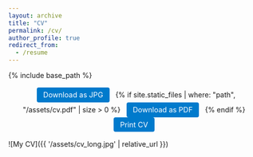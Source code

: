 ```yaml
---
layout: archive
title: "CV"
permalink: /cv/
author_profile: true
redirect_from:
  - /resume
---
```


{% include base_path %}

<style>
  .pdf-container {
    max-width: 1000px;
    margin: 1.5rem auto;
    height: 75vh;
    overflow-y: auto;
    overflow-x: hidden;
    border-radius: 4px;
    box-shadow: 0 4px 12px rgba(0,0,0,0.1);
    border: 1px solid #e0e0e0;
  }
  .pdf-container img {
    display: block;
    width: 100%;
    height: auto;
  }

  
  .cv-buttons {
    text-align: center;
    margin: 1rem 0;
  }
  .cv-buttons a {
    display: inline-block;
    margin: 0 .5rem;
    padding: .4rem .8rem;
    background-color: #007acc;
    color: #fff;
    border-radius: 4px;
    text-decoration: none;
    font-size: 0.9rem;
  }
  .cv-buttons a:hover {
    background-color: #005fa3;
  }
</style>

<div class="cv-buttons">
  <a href="{{ '/assets/cv_tall.jpg' | relative_url }}" download>Download as JPG</a>
  {% if site.static_files | where: "path", "/assets/cv.pdf" | size > 0 %}
    <a href="{{ '/assets/cv.pdf' | relative_url }}" download>Download as PDF</a>
  {% endif %}
  <a href="javascript:window.print()">Print CV</a>
</div>

![My CV]({{ '/assets/cv_long.jpg' | relative_url }})

